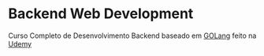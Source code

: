 # Backend Web Development

Curso Completo de Desenvolvimento Backend baseado em [GOLang](https://go.dev/) feito na [Udemy](https://www.udemy.com/course/backend-master-class-golang-postgresql-kubernetes)
